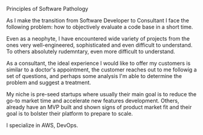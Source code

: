 Principles of Software Pathology

As I make the transition from Software Developer to Consultant
I face the following problem: how to objectively evaluate a code base in a short time.

Even as a neophyte, I have encountered wide variety of projects
from the ones very well-engineered, sophisticated and even difficult to understand.
To others absolutely rudemntary, even more difficult to understand.

As a consultant, the ideal experience I would like to offer my customers
is similar to a doctor's appointment, the customer reaches out to me
followig a set of questions, and perhaps some analysis
I'm able to determine the problem and suggest a treatment.

My niche is pre-seed startups where usually their main goal 
is to reduce the go-to market time and accelerate new features development.
Others, already have an MVP built and shown signs of product market fit and 
their goal is to bolster their platform to prepare to scale.

I specialize in AWS, DevOps. 


 

